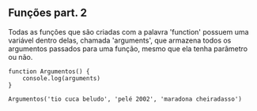 ## Funções part. 2

Todas as funções que são criadas com a palavra 'function' possuem uma variável dentro delas, chamada 'arguments', que armazena todos os argumentos passados para uma função, mesmo que ela tenha parâmetro ou não.

    function Argumentos() {
        console.log(arguments)
    }

    Argumentos('tio cuca beludo', 'pelé 2002', 'maradona cheiradasso')